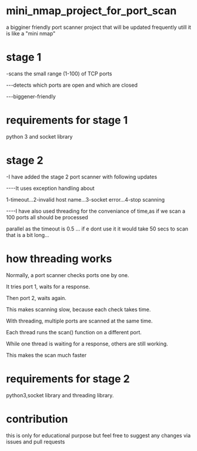 # mini_nmap_project_for_port_scan

a bigginer friendly port scanner project that will be updated frequently utill it is like a "mini nmap"

# stage 1 
-scans the small range (1-100) of TCP ports

---detects which ports are open and which are closed

---biggener-friendly 

# requirements for stage 1
python 3 and socket library

# stage 2 
-I have added the stage 2 port scanner with following updates

----It uses exception handling about 

1-timeout...2-invalid host name...3-socket error...4-stop scanning

----I have also used threading for the conveniance of time,as if we scan a 100 ports all should be processed 

parallel as the timeout is 0.5 ... if e dont use it it would take 50 secs to scan that is a bit long...

# how threading works
Normally, a port scanner checks ports one by one.

It tries port 1, waits for a response.

Then port 2, waits again.

This makes scanning slow, because each check takes time.

With threading, multiple ports are scanned at the same time.

Each thread runs the scan() function on a different port.

While one thread is waiting for a response, others are still working.

This makes the scan much faster

# requirements for stage 2
  python3,socket library and threading library.
  
# contribution
this is only for educational purpose but feel free to suggest any changes via issues and pull requests
